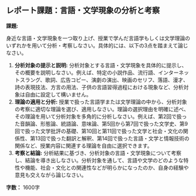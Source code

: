 ## レポート課題：言語・文学現象の分析と考察

**課題:**

身近な言語・文学現象を一つ取り上げ、授業で学んだ言語学もしくは文学理論のいずれかを用いて分析・考察しなさい。具体的には、以下の3点を踏まえて論じなさい。

1. **分析対象の提示と説明:**  分析対象とする言語・文学現象を具体的に提示し、その概要を説明しなさい。例えば、特定の小説作品、流行語、インターネットスラング、歌詞、広告コピー、演劇の演出、映画のセリフ、落語、漫才、詩の表現技法、方言の用法、子供の言語習得過程における現象など、分析対象は自由に設定して構いません。
2. **理論の適用と分析:**  授業で扱った言語学または文学理論の中から、分析対象の考察に適切な理論を選び、適用しなさい。理論の選択理由を明確に述べ、その理論を用いて分析対象を多角的に分析しなさい。例えば、第2回で扱った音韻論、形態論、統語論、意味論、第5回から第7回で扱った文学史、第9回で扱った文学批評の基礎、第10回と第11回で扱った文学と社会・文化の関係性、第13回で扱った翻訳と解釈、第14回で扱った言語・文学と情報技術の関係など、授業内容に関連する理論を自由に選択できます。
3. **考察と結論:**  分析結果に基づき、分析対象の言語・文学現象について考察し、結論を導き出しなさい。分析対象を通して、言語や文学のどのような特性や機能、社会・文化との関連性などが明らかになったのか、自身の経験や意見も交えながら論じなさい。

**字数：** 1600字


